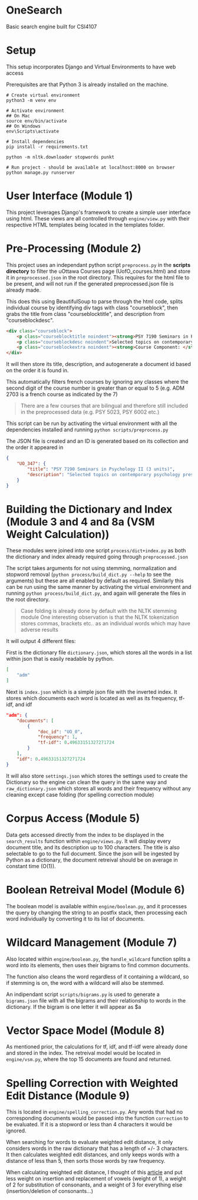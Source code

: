 # OneSearch
Basic search engine built for CSI4107

# Setup
This setup incorporates Django and Virtual Environments to have web access

Prerequisites are that Python 3 is already installed on the machine.

 ```shell
# Create virtual environment
python3 -m venv env

# Activate environment
## On Mac
source env/bin/activate
## On Windows
env\Scripts\activate

# Install dependencies
pip install -r requirements.txt

python -m nltk.downloader stopwords punkt

# Run project - should be available at localhost:8000 on browser
python manage.py runserver
```

# User Interface (Module 1)
This project leverages Django's framework to create a simple user interface using html. These views are all controlled through `engine/view.py` with their respective HTML templates being located in the templates folder. 

# Pre-Processing (Module 2)
This project uses an independant python script `preprocess.py` in the **scripts directory** to filter the uOttawa Courses page (UofO_courses.html) and store it in `preprocessed.json` in the root directory. This requires for the html file to be present, and will not run if the generated preprocessed.json file is already made.

This does this using BeautifulSoup to parse through the html code, splits individual course by identifying div tags with class "courseblock", then grabs the title from class "courseblocktitle", and description from "courseblockdesc".

```html
<div class="courseblock">
	<p class="courseblocktitle noindent"><strong>PSY 7190 Seminars in Psychology II (3 units)</strong></p>
	<p class="courseblockdesc noindent">Selected topics on contemporary psychology presented and discussed as graduate seminars.</p>
	<p class="courseblockextra noindent"><strong>Course Component: </strong>Lecture</p>
</div>
```

It will then store its title, description, and autogenerate a document id based on the order it is found in.

This automatically filters french courses by ignoring any classes where the second digit of the course number is greater than or equal to 5 (e.g. ADM 2703 is a french course as indicated by the 7)
> There are a few courses that are bilingual and therefore still included in the preprocessed data (e.g. PSY 5023, PSY 6002 etc.)

This script can be run by activating the virtual environment with all the dependencies installed and running `python scripts/preprocess.py`

The JSON file is created and an ID is generated based on its collection and the order it appeared in

```json
{
	"UO_347": {
		"title": "PSY 7190 Seminars in Psychology II (3 units)",
		"description": "Selected topics on contemporary psychology presented and discussed as graduate seminars."
	}
}
```

# Building the Dictionary and Index (Module 3 and 4 and 8a (VSM Weight Calculation))
These modules were joined into one script `process/dict+index.py` as both the dictionary and index already required going through `preprocessed.json`

The script takes arguments for not using stemming, normalization and stopword removal (`python process/build_dict.py --help` to see the arguments) but these are all enabled by default as required. Similarly this can be run using the same manner by activating the virtual environment and running `python process/build_dict.py`, and again will generate the files in the root directory.
> Case folding is already done by default with the NLTK stemming module
> One interesting observation is that the NLTK tokenization stores commas, brackets etc.. as an individual words which may have adverse results

It will output 4 different files:

First is the dictionary file `dictionary.json`, which stores all the words in a list within json that is easily readable by python.
```json
[
	"adm"
]
```

Next is `index.json` which is a simple json file with the inverted index. It stores which documents each word is located as well as its frequency, tf-idf, and idf
```json
"adm": {
	"documents": [
		{
			"doc_id": "UO_0",
			"frequency": 1,
			"tf-idf": 0.49633151327271724
		}
	],
	"idf": 0.49633151327271724
}
```

It will also store `settings.json` which stores the settings used to create the Dictionary so the engine can clean the query in the same way and `raw_dictionary.json` which stores all words and their frequency without any cleaning except case folding (for spelling correction module)

# Corpus Access (Module 5)
Data gets accessed directly from the index to be displayed in the `search_results` function within `engine/views.py`. It will display every document title, and its description up to 100 characters. The title is also selectable to go to the full document. Since the json will be ingested by Python as a dictionary, the document retreival should be on average in constant time (O(1)).

# Boolean Retreival Model (Module 6)
The boolean model is available within `engine/boolean.py`, and it processes the query by changing the string to an postfix stack, then processing each word individually by converting it to its list of documents.

# Wildcard Management (Module 7)
Also located within `engine/boolean.py`, the `handle_wildcard` function splits a word into its elements, then uses their bigrams to find common documents. 

The function also cleans the word regardless of it containing a wildcard, so if stemming is on, the word with a wildcard will also be stemmed.

An indipendant script `scripts/bigrams.py` is used to generate a `bigrams.json` file with all the bigrams and their relationship to words in the dictionary. If the bigram is one letter it will appear as $a

# Vector Space Model (Module 8)
As mentioned prior, the calculations for tf, idf, and tf-idf were already done and stored in the index. The retreival model would be located in `engine/vsm.py`, where the top 15 documents are found and returned.

# Spelling Correction with Weighted Edit Distance (Module 9)
This is located in `engine/spelling_correction.py`. Any words that had no corresponding documents would be passed into the function `correction` to be evaluated. If it is a stopword or less than 4 characters it would be ignored.

When searching for words to evaluate weighted edit distance, it only considers words in the raw dictionary that has a length of +/- 3 characters. It then calculates weighted edit distances, and only keeps words with a distance of less than 5, then sorts those words by raw frequency.

When calculating weighted edit distance, I thought of this [article](https://www.dailywritingtips.com/7-types-of-misspellings/) and put less weight on insertion and replacement of vowels (weight of 1), a weight of 2 for substitution of consonants, and a weight of 3 for everything else (insertion/deletion of consonants...)